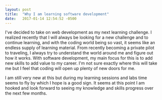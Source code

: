 ```yaml
---
layout: post
title:  "Why I am learning software development"
date:   2017-01-14 12:54:52 -0500
---
```


I've decided to take on web development as my next learning challenge.  I realized recently that I will always be looking for a new challenge and to continue learning, and with the coding world being so vast, it seems like an endless supply of learning material.  From recently becoming a private pilot to traveling, I always try to understand the world around me and figure out how it works.  With software development, my main focus for this is to add new skills to add value to my career.  I'm not sure exactly where this will take me but I feel that coding will open up plenty of new doors for me.  

I am still very new at this but during my learning sessions and labs time seems to fly by which I hope is a good sign.  It seems at this point I am hooked and look forward to seeing my knowledge and skills progress over the next few months.  
